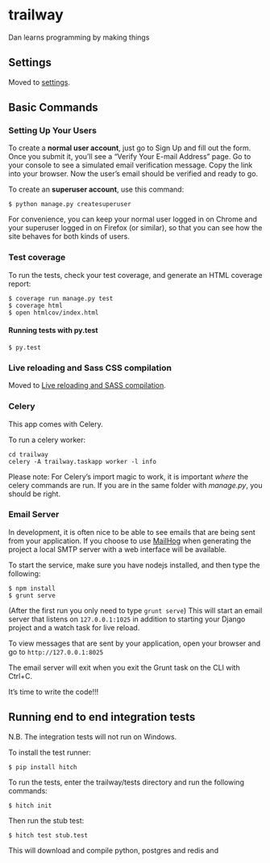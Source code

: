 trailway
========

Dan learns programming by making things

Settings
--------

Moved to [settings].

Basic Commands
--------------

### Setting Up Your Users

To create a **normal user account**, just go to Sign Up and fill out the form. Once you submit it, you’ll see a “Verify Your E-mail Address” page. Go to your console to see a simulated email verification message. Copy the link into your browser. Now the user’s email should be verified and ready to go.

To create an **superuser account**, use this command:

    $ python manage.py createsuperuser

For convenience, you can keep your normal user logged in on Chrome and your superuser logged in on Firefox (or similar), so that you can see how the site behaves for both kinds of users.

### Test coverage

To run the tests, check your test coverage, and generate an HTML coverage report:

    $ coverage run manage.py test
    $ coverage html
    $ open htmlcov/index.html

#### Running tests with py.test

    $ py.test

### Live reloading and Sass CSS compilation

Moved to [Live reloading and SASS compilation].

### Celery

This app comes with Celery.

To run a celery worker:

``` sourceCode
cd trailway
celery -A trailway.taskapp worker -l info
```

Please note: For Celery’s import magic to work, it is important *where* the celery commands are run. If you are in the same folder with *manage.py*, you should be right.

### Email Server

In development, it is often nice to be able to see emails that are being sent from your application. If you choose to use [MailHog] when generating the project a local SMTP server with a web interface will be available.

To start the service, make sure you have nodejs installed, and then type the following:

    $ npm install
    $ grunt serve

(After the first run you only need to type `grunt serve`) This will start an email server that listens on `127.0.0.1:1025` in addition to starting your Django project and a watch task for live reload.

To view messages that are sent by your application, open your browser and go to `http://127.0.0.1:8025`

The email server will exit when you exit the Grunt task on the CLI with Ctrl+C.

It’s time to write the code!!!

Running end to end integration tests
------------------------------------

N.B. The integration tests will not run on Windows.

To install the test runner:

    $ pip install hitch

To run the tests, enter the trailway/tests directory and run the following commands:

    $ hitch init

Then run the stub test:

    $ hitch test stub.test

This will download and compile python, postgres and redis and

  [settings]: http://cookiecutter-django.readthedocs.org/en/latest/settings.html
  [Live reloading and SASS compilation]: http://cookiecutter-django.readthedocs.org/en/latest/live-reloading-and-sass-compilation.html
  [MailHog]: https://github.com/mailhog/MailHog
